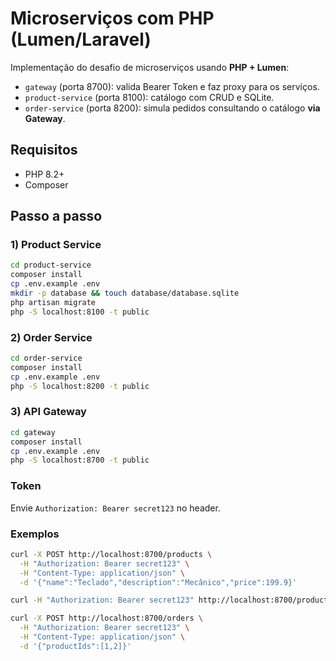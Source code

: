 # Microserviços com PHP (Lumen/Laravel)

Implementação do desafio de microserviços usando **PHP + Lumen**:
- `gateway` (porta 8700): valida Bearer Token e faz proxy para os serviços.
- `product-service` (porta 8100): catálogo com CRUD e SQLite.
- `order-service` (porta 8200): simula pedidos consultando o catálogo **via Gateway**.

## Requisitos
- PHP 8.2+
- Composer

## Passo a passo

### 1) Product Service
```bash
cd product-service
composer install
cp .env.example .env
mkdir -p database && touch database/database.sqlite
php artisan migrate
php -S localhost:8100 -t public
```

### 2) Order Service
```bash
cd order-service
composer install
cp .env.example .env
php -S localhost:8200 -t public
```

### 3) API Gateway
```bash
cd gateway
composer install
cp .env.example .env
php -S localhost:8700 -t public
```

### Token
Envie `Authorization: Bearer secret123` no header.

### Exemplos
```bash
curl -X POST http://localhost:8700/products \
  -H "Authorization: Bearer secret123" \
  -H "Content-Type: application/json" \
  -d '{"name":"Teclado","description":"Mecânico","price":199.9}'

curl -H "Authorization: Bearer secret123" http://localhost:8700/products

curl -X POST http://localhost:8700/orders \
  -H "Authorization: Bearer secret123" \
  -H "Content-Type: application/json" \
  -d '{"productIds":[1,2]}'
```

